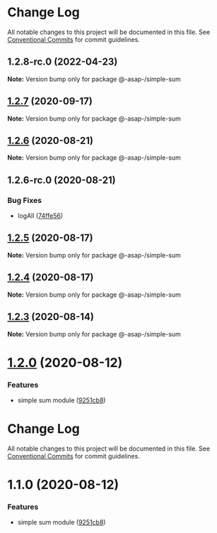 # Change Log

All notable changes to this project will be documented in this file.
See [Conventional Commits](https://conventionalcommits.org) for commit guidelines.

## 1.2.8-rc.0 (2022-04-23)

**Note:** Version bump only for package @-asap-/simple-sum





## [1.2.7](https://github.com/AlexSav94/lerna-ci-example/compare/@-asap-/simple-sum@1.2.6...@-asap-/simple-sum@1.2.7) (2020-09-17)

**Note:** Version bump only for package @-asap-/simple-sum






## [1.2.6](https://github.com/AlexSav94/lerna-ci-example/compare/@-asap-/simple-sum@1.2.5...@-asap-/simple-sum@1.2.6) (2020-08-21)

**Note:** Version bump only for package @-asap-/simple-sum





## 1.2.6-rc.0 (2020-08-21)


### Bug Fixes

* logAll ([74ffe56](https://github.com/AlexSav94/lerna-ci-example/commit/74ffe56bd8e7ca0c5afe33d0abb2d175938306ad))





## [1.2.5](https://github.com/AlexSav94/lerna-ci-example/compare/@-asap-/simple-sum@1.2.4...@-asap-/simple-sum@1.2.5) (2020-08-17)

**Note:** Version bump only for package @-asap-/simple-sum





## [1.2.4](https://github.com/AlexSav94/lerna-ci-example/compare/@-asap-/simple-sum@1.2.3...@-asap-/simple-sum@1.2.4) (2020-08-17)

**Note:** Version bump only for package @-asap-/simple-sum





## [1.2.3](https://github.com/AlexSav94/lerna-ci-example/compare/@-asap-/simple-sum@1.2.0...@-asap-/simple-sum@1.2.3) (2020-08-14)

**Note:** Version bump only for package @-asap-/simple-sum





# [1.2.0](https://github.com/AlexSav94/lerna-ci-example/compare/@-asap-/simple-sum@1.0.1-rc.0...@-asap-/simple-sum@1.2.0) (2020-08-12)


### Features

* simple sum module ([9251cb8](https://github.com/AlexSav94/lerna-ci-example/commit/9251cb803ca80ddca70f5d40959d6901ca480583))





# Change Log

All notable changes to this project will be documented in this file. See
[Conventional Commits](https://conventionalcommits.org) for commit guidelines.

# 1.1.0 (2020-08-12)

### Features

- simple sum module
  ([9251cb8](https://github.com/AlexSav94/lerna-ci-example/commit/9251cb803ca80ddca70f5d40959d6901ca480583))
